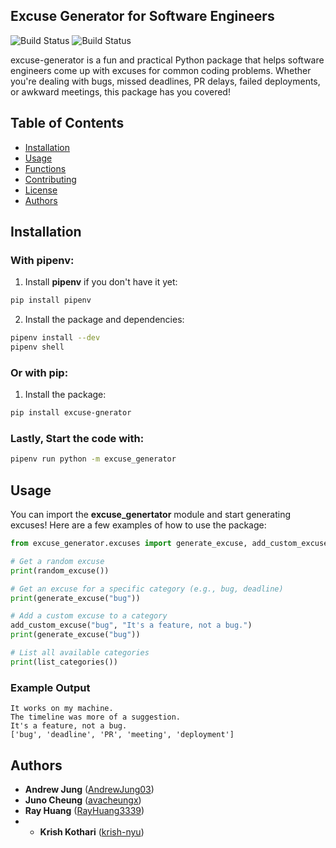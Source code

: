 ## Excuse Generator for Software Engineers

![Build Status](https://github.com/software-students-spring2025/3-python-package-pyckle-jar/actions/workflows/python-package.yml/badge.svg)
![Build Status](https://github.com/software-students-spring2025/3-python-package-pyckle-jar/actions/workflows/event-logger.yml/badge.svg)

excuse-generator is a fun and practical Python package that helps software engineers come up with excuses for common coding problems. Whether you're dealing with bugs, missed deadlines, PR delays, failed deployments, or awkward meetings, this package has you covered!

## Table of Contents


- [Installation](#installation)
- [Usage](#usage)
- [Functions](#functions)
- [Contributing](#contributing)
- [License](#license)
- [Authors](#authors)

## Installation

### With pipenv:

1. Install **pipenv** if you don't have it yet:

```bash
pip install pipenv
```

2. Install the package and dependencies:

```bash
pipenv install --dev
pipenv shell
```

### Or with pip:

1. Install the package:

```bash
pip install excuse-gnerator
```

### Lastly, Start the code with:
```bash
pipenv run python -m excuse_generator
```

## Usage

You can import the **excuse_genertator** module and start generating excuses! Here are a few examples of how to use the package:

```python
from excuse_generator.excuses import generate_excuse, add_custom_excuse, random_excuse, list_categories

# Get a random excuse
print(random_excuse())

# Get an excuse for a specific category (e.g., bug, deadline)
print(generate_excuse("bug"))

# Add a custom excuse to a category
add_custom_excuse("bug", "It's a feature, not a bug.")
print(generate_excuse("bug"))

# List all available categories
print(list_categories())

```

### Example Output

```plaintext
It works on my machine.
The timeline was more of a suggestion.
It's a feature, not a bug.
['bug', 'deadline', 'PR', 'meeting', 'deployment']

```

## Authors

- **Andrew Jung** ([AndrewJung03](https://github.com/AndrewJung03))
- **Juno Cheung** ([avacheungx](https://github.com/avacheungx))
- **Ray Huang** ([RayHuang3339](https://github.com/RayHuang3339))
- - **Krish Kothari** ([krish-nyu](https://github.com/krish-nyu))




